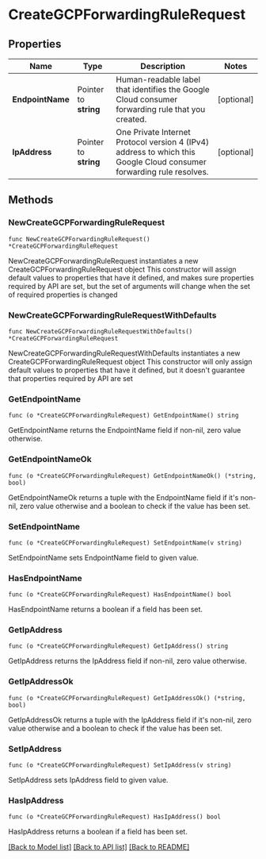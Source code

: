 # CreateGCPForwardingRuleRequest

## Properties

Name | Type | Description | Notes
------------ | ------------- | ------------- | -------------
**EndpointName** | Pointer to **string** | Human-readable label that identifies the Google Cloud consumer forwarding rule that you created. | [optional] 
**IpAddress** | Pointer to **string** | One Private Internet Protocol version 4 (IPv4) address to which this Google Cloud consumer forwarding rule resolves. | [optional] 

## Methods

### NewCreateGCPForwardingRuleRequest

`func NewCreateGCPForwardingRuleRequest() *CreateGCPForwardingRuleRequest`

NewCreateGCPForwardingRuleRequest instantiates a new CreateGCPForwardingRuleRequest object
This constructor will assign default values to properties that have it defined,
and makes sure properties required by API are set, but the set of arguments
will change when the set of required properties is changed

### NewCreateGCPForwardingRuleRequestWithDefaults

`func NewCreateGCPForwardingRuleRequestWithDefaults() *CreateGCPForwardingRuleRequest`

NewCreateGCPForwardingRuleRequestWithDefaults instantiates a new CreateGCPForwardingRuleRequest object
This constructor will only assign default values to properties that have it defined,
but it doesn't guarantee that properties required by API are set

### GetEndpointName

`func (o *CreateGCPForwardingRuleRequest) GetEndpointName() string`

GetEndpointName returns the EndpointName field if non-nil, zero value otherwise.

### GetEndpointNameOk

`func (o *CreateGCPForwardingRuleRequest) GetEndpointNameOk() (*string, bool)`

GetEndpointNameOk returns a tuple with the EndpointName field if it's non-nil, zero value otherwise
and a boolean to check if the value has been set.

### SetEndpointName

`func (o *CreateGCPForwardingRuleRequest) SetEndpointName(v string)`

SetEndpointName sets EndpointName field to given value.

### HasEndpointName

`func (o *CreateGCPForwardingRuleRequest) HasEndpointName() bool`

HasEndpointName returns a boolean if a field has been set.
### GetIpAddress

`func (o *CreateGCPForwardingRuleRequest) GetIpAddress() string`

GetIpAddress returns the IpAddress field if non-nil, zero value otherwise.

### GetIpAddressOk

`func (o *CreateGCPForwardingRuleRequest) GetIpAddressOk() (*string, bool)`

GetIpAddressOk returns a tuple with the IpAddress field if it's non-nil, zero value otherwise
and a boolean to check if the value has been set.

### SetIpAddress

`func (o *CreateGCPForwardingRuleRequest) SetIpAddress(v string)`

SetIpAddress sets IpAddress field to given value.

### HasIpAddress

`func (o *CreateGCPForwardingRuleRequest) HasIpAddress() bool`

HasIpAddress returns a boolean if a field has been set.

[[Back to Model list]](../README.md#documentation-for-models) [[Back to API list]](../README.md#documentation-for-api-endpoints) [[Back to README]](../README.md)


